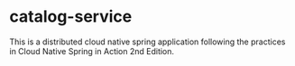 # catalog-service
This is a distributed cloud native spring application following the practices in Cloud Native Spring in Action 2nd Edition.

